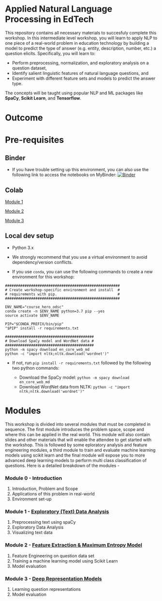 # Applied Natural Language Processing in EdTech

This repository contains all necessary materials to succesfuly complete this workshop. In this intermediate level workshop, you will learn to apply NLP to one piece of a real-world problem in education technology by building a model to predict the type of answer (e.g. entity, description, number, etc.) a question elicits. Specifically, you will learn to: 

- Perform preprocessing, normalization, and exploratory analysis on a question dataset,
- Identify salient linguistic features of natural language questions, and
- Experiment with different feature sets and models to predict the answer type.

The concepts will be taught using popular NLP and ML packages like **SpaCy**, **Scikit Learn**, and **Tensorflow**.


# Outcome


# Pre-requisites

## Binder
- If you have trouble setting up this environment, you can also use the following link to access the notebooks on MyBinder: 
[![Binder](https://mybinder.org/badge_logo.svg)](https://mybinder.org/v2/gh/coursehero/ai-odsc-workshop-2019/dev)

## Colab
[Module 1](https://colab.research.google.com/github/coursehero/ai-odsc-workshop-2019/blob/master/Module%201-Exploratory%20Data%20Analysis.ipynb)

[Module 2](https://colab.research.google.com/github/coursehero/ai-odsc-workshop-2019/blob/master/Module%202-Feature%20Extraction%20and%20Classification.ipynb)

[Module 3](https://colab.research.google.com/github/coursehero/ai-odsc-workshop-2019/blob/master/Module%203-Deep%20Learning%20Classification.ipynb)


## Local dev setup
- Python 3.x
- We strongly recommend that you use a virtual environment to avoid dependency/version conflicts.

- If you use `conda`, you can use the following commands to create a new environment for this workshop:
```
#####################################################
# Create workshop-specific environment and install  #
# requirements with pip.                            #
#####################################################

ENV_NAME="course_hero_odsc"
conda create -n $ENV_NAME python=3.7 pip --yes
source activate $ENV_NAME

PIP="$CONDA_PREFIX/bin/pip"
"$PIP" install -r requirements.txt

#########################################
# Download SpaCy model and WordNet data #
#########################################
python -m spacy download en_core_web_md
python -c "import nltk;nltk.download('wordnet')"
```
- If not, run `pip install -r requirements.txt` followed by the following two python commands:

  - Download the SpaCy model: `python -m spacy download en_core_web_md`
  - Download WordNet data from NLTK: `python -c "import nltk;nltk.download('wordnet')"`

# Modules

This workshop is divided into several modules that must be completed in sequence. The first  module introduces the problem space, scope and where this can be applied in the real world. This module will also contain slides and other materials that will enable the attendee to get started with the workshop. This is followed by some eploratory analysis and feature engineering modules, a third module to train and evaluate machine learning models using scikit learn and the final module will expose you to more advanced deep learning models to perform multi class classification of questions. Here is a detailed breakdown of the modules - 

### Module 0 - Introduction

1. Introduction, Problem and Scope
2. Applications of this problem in real-world
3. Environment set-up


### Module 1 - [Exploratory (Text) Data Analysis](https://github.com/coursehero/ai-odsc-workshop-2019/blob/master/Module%201-Exploratory%20Data%20Analysis.ipynb)

1. Preprocessing text using spaCy
2. Exploratory Data Analysis 
3. Visualizing text data 

### Module 2 - [Feature Extraction & Maximum Entropy Model](https://github.com/coursehero/ai-odsc-workshop-2019/blob/master/Module%202-Feature%20Extraction%20and%20Classification.ipynb)

1. Feature Engineering on question data set
2. Training a machine learning model using Scikit Learn
3. Model evaluation


### Module 3 - [Deep Representation Models](https://github.com/coursehero/ai-odsc-workshop-2019/blob/master/Module%203-Deep%20Learning%20Classification.ipynb)

1. Learning question representations
2. Model evaluation

